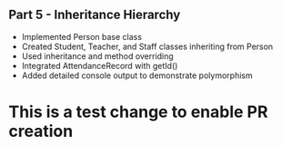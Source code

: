## Part 5 - Inheritance Hierarchy

- Implemented Person base class
- Created Student, Teacher, and Staff classes inheriting from Person
- Used inheritance and method overriding
- Integrated AttendanceRecord with getId()
- Added detailed console output to demonstrate polymorphism
# This is a test change to enable PR creation
